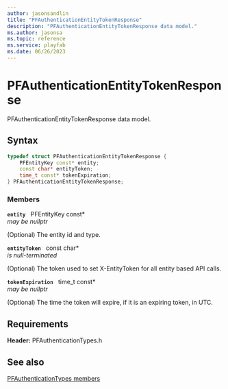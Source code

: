 ```yaml
---
author: jasonsandlin
title: "PFAuthenticationEntityTokenResponse"
description: "PFAuthenticationEntityTokenResponse data model."
ms.author: jasonsa
ms.topic: reference
ms.service: playfab
ms.date: 06/26/2023
---
```


# PFAuthenticationEntityTokenResponse  

PFAuthenticationEntityTokenResponse data model.  

## Syntax  
  
```cpp
typedef struct PFAuthenticationEntityTokenResponse {  
    PFEntityKey const* entity;  
    const char* entityToken;  
    time_t const* tokenExpiration;  
} PFAuthenticationEntityTokenResponse;  
```
  
### Members  
  
**`entity`** &nbsp; PFEntityKey const*  
*may be nullptr*  
  
(Optional) The entity id and type.
  
**`entityToken`** &nbsp; const char*  
*is null-terminated*  
  
(Optional) The token used to set X-EntityToken for all entity based API calls.
  
**`tokenExpiration`** &nbsp; time_t const*  
*may be nullptr*  
  
(Optional) The time the token will expire, if it is an expiring token, in UTC.
  
  
## Requirements  
  
**Header:** PFAuthenticationTypes.h
  
## See also  
[PFAuthenticationTypes members](../pfauthenticationtypes_members.md)  

  
  
